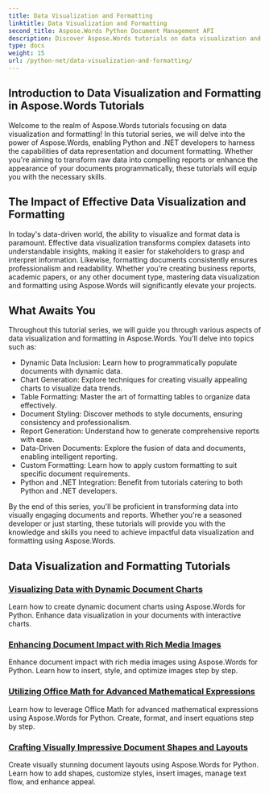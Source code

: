 ```yaml
---
title: Data Visualization and Formatting
linktitle: Data Visualization and Formatting
second_title: Aspose.Words Python Document Management API
description: Discover Aspose.Words tutorials on data visualization and formatting in Python and .NET. Learn to present data effectively, create stunning reports, and format documents programmatically. 
type: docs
weight: 15
url: /python-net/data-visualization-and-formatting/
---
```


## Introduction to Data Visualization and Formatting in Aspose.Words Tutorials

Welcome to the realm of Aspose.Words tutorials focusing on data visualization and formatting! In this tutorial series, we will delve into the power of Aspose.Words, enabling Python and .NET developers to harness the capabilities of data representation and document formatting. Whether you're aiming to transform raw data into compelling reports or enhance the appearance of your documents programmatically, these tutorials will equip you with the necessary skills.

## The Impact of Effective Data Visualization and Formatting

In today's data-driven world, the ability to visualize and format data is paramount. Effective data visualization transforms complex datasets into understandable insights, making it easier for stakeholders to grasp and interpret information. Likewise, formatting documents consistently ensures professionalism and readability. Whether you're creating business reports, academic papers, or any other document type, mastering data visualization and formatting using Aspose.Words will significantly elevate your projects.

## What Awaits You

Throughout this tutorial series, we will guide you through various aspects of data visualization and formatting in Aspose.Words. You'll delve into topics such as:

- Dynamic Data Inclusion: Learn how to programmatically populate documents with dynamic data.
- Chart Generation: Explore techniques for creating visually appealing charts to visualize data trends.
- Table Formatting: Master the art of formatting tables to organize data effectively.
- Document Styling: Discover methods to style documents, ensuring consistency and professionalism.
- Report Generation: Understand how to generate comprehensive reports with ease.
- Data-Driven Documents: Explore the fusion of data and documents, enabling intelligent reporting.
- Custom Formatting: Learn how to apply custom formatting to suit specific document requirements.
- Python and .NET Integration: Benefit from tutorials catering to both Python and .NET developers.

By the end of this series, you'll be proficient in transforming data into visually engaging documents and reports. Whether you're a seasoned developer or just starting, these tutorials will provide you with the knowledge and skills you need to achieve impactful data visualization and formatting using Aspose.Words.

## Data Visualization and Formatting Tutorials
### [Visualizing Data with Dynamic Document Charts](./visualize-data-document-charts/)
Learn how to create dynamic document charts using Aspose.Words for Python. Enhance data visualization in your documents with interactive charts.
### [Enhancing Document Impact with Rich Media Images](./document-images/)
Enhance document impact with rich media images using Aspose.Words for Python. Learn how to insert, style, and optimize images step by step.
### [Utilizing Office Math for Advanced Mathematical Expressions](./office-math-documents/)
Learn how to leverage Office Math for advanced mathematical expressions using Aspose.Words for Python. Create, format, and insert equations step by step.
### [Crafting Visually Impressive Document Shapes and Layouts](./document-shape-handling-formatting/)
Create visually stunning document layouts using Aspose.Words for Python. Learn how to add shapes, customize styles, insert images, manage text flow, and enhance appeal.